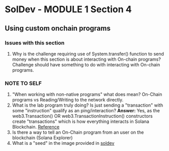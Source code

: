 # SolDev - MODULE 1 Section 4 
## Using custom onchain programs

### Issues with this section
1. Why is the challenge requiring use of System.transfer() function to send money when this section is about interacting with On-chain programs? Challenge should have something to do with interacting with On-chain programs.




### NOTE TO SELF
1. "When working with non-native programs" what does mean? On-Chain programs vs Reading/Writing to the network directly.
2. What is the lab program truly doing? Is just sending a "transaction" with some "instruction" qualify as an ping/interaction?
**Answer:** Yes, as the web3.Transaction() OR web3.TransactionInstruction() constructors create "transactions" which is how everything interacts in Solana Blockchain. [Reference](https://solana.com/docs/clients/javascript-reference#transaction)
3. Is there a way to tell an On-Chain program from an user on the blockchain (Solana Explorer)
4. What is a "seed" in the image provided in [soldev](https://www.soldev.app/course/intro-to-custom-on-chain-programs)